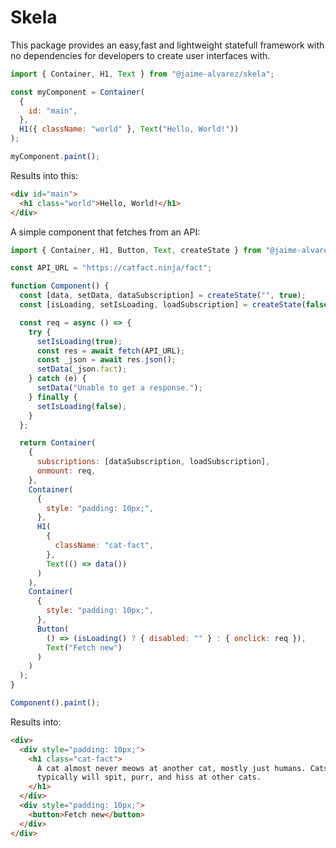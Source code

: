 # Skela

This package provides an easy,fast and lightweight statefull framework with no dependencies for developers to create user interfaces with.

```javascript
import { Container, H1, Text } from "@jaime-alvarez/skela";

const myComponent = Container(
  {
    id: "main",
  },
  H1({ className: "world" }, Text("Hello, World!"))
);

myComponent.paint();
```

Results into this:

```html
<div id="main">
  <h1 class="world">Hello, World!</h1>
</div>
```

A simple component that fetches from an API:

```javascript
import { Container, H1, Button, Text, createState } from "@jaime-alvarez/skela";

const API_URL = "https://catfact.ninja/fact";

function Component() {
  const [data, setData, dataSubscription] = createState("", true);
  const [isLoading, setIsLoading, loadSubscription] = createState(false, true);

  const req = async () => {
    try {
      setIsLoading(true);
      const res = await fetch(API_URL);
      const _json = await res.json();
      setData(_json.fact);
    } catch (e) {
      setData("Unable to get a response.");
    } finally {
      setIsLoading(false);
    }
  };

  return Container(
    {
      subscriptions: [dataSubscription, loadSubscription],
      onmount: req,
    },
    Container(
      {
        style: "padding: 10px;",
      },
      H1(
        {
          className: "cat-fact",
        },
        Text(() => data())
      )
    ),
    Container(
      {
        style: "padding: 10px;",
      },
      Button(
        () => (isLoading() ? { disabled: "" } : { onclick: req }),
        Text("Fetch new")
      )
    )
  );
}

Component().paint();
```

Results into:

```html
<div>
  <div style="padding: 10px;">
    <h1 class="cat-fact">
      A cat almost never meows at another cat, mostly just humans. Cats
      typically will spit, purr, and hiss at other cats.
    </h1>
  </div>
  <div style="padding: 10px;">
    <button>Fetch new</button>
  </div>
</div>
```
